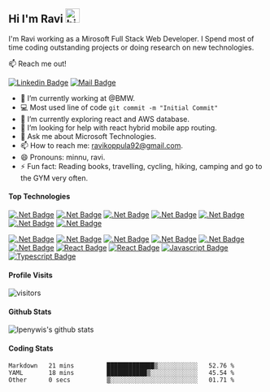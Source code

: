 ## Hi I'm Ravi <img src="https://user-images.githubusercontent.com/1303154/88677602-1635ba80-d120-11ea-84d8-d263ba5fc3c0.gif" width="28px" height="28px" alt="hi">

I'm Ravi working as a Mirosoft Full Stack Web Developer. I Spend most of time coding outstanding projects or doing research on new technologies.

:mailbox: Reach me out!

  [![Linkedin Badge](https://img.shields.io/badge/-LinkedIn-0e76a8?style=flat&labelColor=0e76a8&logo=linkedin&logoColor=white)](https://www.linkedin.com/in/ravi-koppula-873817a9)   [![Mail Badge](https://img.shields.io/badge/-Gmail-c0392b?style=flat&labelColor=c0392b&logo=gmail&logoColor=white)](mailto:ravikoppula92@gmail.com)

<!-- TODO: Add last video link -->

- 🔭 I’m currently working at @BMW.
- :computer: Most used line of code `git commit -m "Initial Commit"`
- 🌱 I’m currently exploring react and AWS database.
- 🤔 I’m looking for help with react hybrid mobile app routing.
- 💬 Ask me about Microsoft Technologies.
- 📫 How to reach me: ravikoppula92@gmail.com.
- 😄 Pronouns: minnu, ravi.
- ⚡ Fun fact: Reading books, travelling, cycling, hiking, camping and go to the GYM very often.

#### Top Technologies

<!-- TODO: Make technologies links takes you to repositories -->

[![.Net Badge](https://img.shields.io/badge/-CSharp-61DBFB?style=for-the-badge&labelColor=black&logo=.net&logoColor=61DBFB)](#) 
[![.Net Badge](https://img.shields.io/badge/-.NetCore-61DBFB?style=for-the-badge&labelColor=black&logo=.net&logoColor=61DBFB)](#) 
[![.Net Badge](https://img.shields.io/badge/-ASP.NETMVC-61DBFB?style=for-the-badge&labelColor=black&logo=.net&logoColor=61DBFB)](#) 
[![.Net Badge](https://img.shields.io/badge/-RestAPI-61DBFB?style=for-the-badge&labelColor=black&logo=.net&logoColor=61DBFB)](#)
[![.Net Badge](https://img.shields.io/badge/-SQL-61DBFB?style=for-the-badge&labelColor=black&logo=microsoftsqlserver&logoColor=61DBFB)](#)
[![.Net Badge](https://img.shields.io/badge/-Postgresql-61DBFB?style=for-the-badge&labelColor=black&logo=postgresql&logoColor=61DBFB)](#)
[![.Net Badge](https://img.shields.io/badge/-AzureDB-61DBFB?style=for-the-badge&labelColor=black&logo=microsoftazure&logoColor=61DBFB)](#)

[![.Net Badge](https://img.shields.io/badge/-WebServices-61DBFB?style=for-the-badge&labelColor=black&logo=.net&logoColor=61DBFB)](#)
[![.Net Badge](https://img.shields.io/badge/-Bootstrap-61DBFB?style=for-the-badge&labelColor=black&logo=bootstrap&logoColor=61DBFB)](#)
[![.Net Badge](https://img.shields.io/badge/-JQuery-61DBFB?style=for-the-badge&labelColor=black&logo=jquery&logoColor=61DBFB)](#)
[![.Net Badge](https://img.shields.io/badge/-AJax-61DBFB?style=for-the-badge&labelColor=black&logo=ajax&logoColor=61DBFB)](#)
[![.Net Badge](https://img.shields.io/badge/-SSRSReports-61DBFB?style=for-the-badge&labelColor=black&logo=SQLServerReportingServices&logoColor=61DBFB)](#)
[![.Net Badge](https://img.shields.io/badge/-RDLCReports-61DBFB?style=for-the-badge&labelColor=black&logo=reports&logoColor=61DBFB)](#)
[![React Badge](https://img.shields.io/badge/-angular-61DBFB?style=for-the-badge&labelColor=black&logo=angular&logoColor=61DBFB)](#)
[![React Badge](https://img.shields.io/badge/-react-61DBFB?style=for-the-badge&labelColor=black&logo=react&logoColor=61DBFB)](#) 
[![Javascript Badge](https://img.shields.io/badge/-Javascript-F0DB4F?style=for-the-badge&labelColor=black&logo=javascript&logoColor=F0DB4F)](#)
[![Typescript Badge](https://img.shields.io/badge/-Typescript-007acc?style=for-the-badge&labelColor=black&logo=typescript&logoColor=007acc)](#) 

#### Profile Visits 

![visitors](https://visitor-badge.glitch.me/badge?page_id=ravikoppula.ravikoppula)


#### Github Stats

![Ipenywis's github stats](https://github-readme-stats.vercel.app/api?username=ravikoppula&count_private=true&theme=tokyonight&hide=contribs,prs)

#### Coding Stats
<!--START_SECTION:waka-->

```text
Markdown   21 mins         █████████████▒░░░░░░░░░░░   52.76 %
YAML       18 mins         ███████████▒░░░░░░░░░░░░░   45.54 %
Other      0 secs          ▒░░░░░░░░░░░░░░░░░░░░░░░░   01.71 %
```

<!--END_SECTION:waka-->



